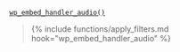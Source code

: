 <p><code><a href="https://developer.wordpress.org/reference/functions/wp_embed_handler_audio/">wp_embed_handler_audio()</a></code></p>

<blockquote>

{% include functions/apply_filters.md hook="wp_embed_handler_audio" %}

</blockquote>

